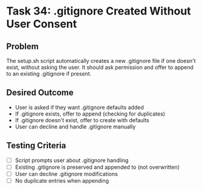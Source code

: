 # Task 34: .gitignore Created Without User Consent

## Problem
The setup.sh script automatically creates a new .gitignore file if one doesn't exist, without asking the user. It should ask permission and offer to append to an existing .gitignore if present.

## Desired Outcome
- User is asked if they want .gitignore defaults added
- If .gitignore exists, offer to append (checking for duplicates)
- If .gitignore doesn't exist, offer to create with defaults
- User can decline and handle .gitignore manually

## Testing Criteria
- [ ] Script prompts user about .gitignore handling
- [ ] Existing .gitignore is preserved and appended to (not overwritten)
- [ ] User can decline .gitignore modifications
- [ ] No duplicate entries when appending